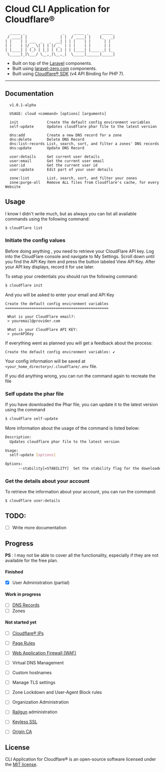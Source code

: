 # Cloud CLI Application for Cloudflare®

```
  _____ _                 _    _____ _      _____ 
 / ____| |               | |  / ____| |    |_   _|
| |    | | ___  _   _  __| | | |    | |      | |  
| |    | |/ _ \| | | |/ _` | | |    | |      | |  
| |____| | (_) | |_| | (_| | | |____| |____ _| |_ 
 \_____|_|\___/ \__,_|\__,_|  \_____|______|_____|
```


- Built on top of the [Laravel](https://laravel.com) components.
- Built using [laravel-zero.com](https://laravel-zero.com) components.
- Built using [Cloudflare® SDK](https://github.com/cloudflare/cloudflare-php) (v4 API Binding for PHP 7).

------

## Documentation

```
  v1.0.1-alpha

  USAGE: cloud <command> [options] [arguments]

  init             Create the default config environment variables
  self-update      Updates cloudflare phar file to the latest version

  dns:add          Create a new DNS record for a zone
  dns:delete       Delete DNS Record
  dns:list-records List, search, sort, and filter a zones' DNS records
  dns:update       Update DNS Record

  user:details     Get current user details
  user:email       Get the current user email
  user:id          Get the current user id
  user:update      Edit part of your user details

  zone:list        List, search, sort, and filter your zones
  zone:purge-all   Remove ALL files from Cloudflare's cache, for every Website
```

## Usage

I know I didn't write much, but as always you can list all available commands using the following command:

```bash
$ cloudflare list
```

### Initiate the config values

Before doing anything , you need to retrieve your CloudFlare API key. Log into the CloudFlare console and navigate 
to My Settings. Scroll down until you find the API Key item and press the button labeled View API Key. 
After your API key displays, record it for use later.

To setup your credentials you should run the following command:

```bash
$ cloudflare init
``` 

And you will be asked to enter your email and API Key

```
Create the default config environment variables
===============================================

 What is your CloudFlare email?:
 > youremail@provider.com

 What is your CloudFlare API KEY:
 > yourAPIKey

```

If everything went as planned you will get a feedback about the process:

```
Create the default config environment variables: ✔
```

Your config information will be saved at `<your_home_directory>/.cloudflare/.env` file.

If you did anything wrong, you can run the command again to recreate the file

### Self update the phar file

If you have downloaded the Phar file, you can update it to the latest version using the command

```bash
$ cloudflare self-update
```

More information about the usage of the command is listed below:

```bash
Description:
  Updates cloudflare phar file to the latest version

Usage:
  self-update [options]

Options:
      --stability[=STABILITY]  Set the stability flag for the downloaded file. Valid values: stable,unstable, any. [default: "stable"]
```


### Get the details about your account

To retrieve the information about your account, you can run the command:

```
$ cloudflare user:details
```


## TODO:

- [ ] Write more documentation

## Progress 

__PS__ : I may not be able to cover all the functionality, especially if they are not available for the free plan.

#### Finished

- [x] User Administration (partial)

#### Work in progress

- [ ] [DNS Records](https://www.cloudflare.com/dns/)
- [ ] Zones

#### Not started yet

- [ ] [Cloudflare® IPs](https://www.cloudflare.com/ips/)
- [ ] [Page Rules](https://support.cloudflare.com/hc/en-us/articles/200168306-Is-there-a-tutorial-for-Page-Rules-)
- [ ] [Web Application Firewall (WAF)](https://www.cloudflare.com/waf/)
- [ ] Virtual DNS Management
- [ ] Custom hostnames
- [ ] Manage TLS settings
- [ ] Zone Lockdown and User-Agent Block rules
- [ ] Organization Administration
- [ ] [Railgun](https://www.cloudflare.com/railgun/) administration
- [ ] [Keyless SSL](https://blog.cloudflare.com/keyless-ssl-the-nitty-gritty-technical-details/)
- [ ] [Origin CA](https://blog.cloudflare.com/universal-ssl-encryption-all-the-way-to-the-origin-for-free/)

 
## License

CLI Application for Cloudflare® is an open-source software licensed under the [MIT license](LICENSE.md).
